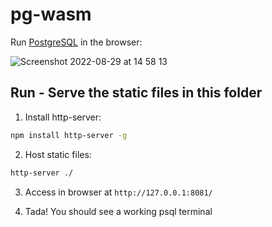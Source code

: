 
# pg-wasm

Run [PostgreSQL](https://www.postgresql.org/) in the browser:

![Screenshot 2022-08-29 at 14 58 13](https://user-images.githubusercontent.com/20510494/187206593-81811973-f2b2-45be-a5a2-d6c9cc57d973.png)


## Run - Serve the static files in this folder

1. Install http-server:
```bash
npm install http-server -g
```
2. Host static files:
```bash
http-server ./ 
```
3. Access in browser at `http://127.0.0.1:8081/`

4. Tada! You should see a working psql terminal
